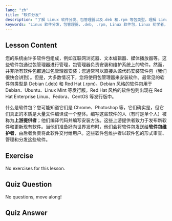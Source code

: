 ```yaml
---
lang: "zh"
title: "软件分发"
description: "了解 Linux 软件分发、包管理器以及.deb 和.rpm 等包类型。理解 Linux 系统上如何管理软件。"
keywords: "Linux 软件分发，包管理器，.deb, .rpm, Linux 软件包，Linux 初学者，Linux 教程，软件安装"
---
```


## Lesson Content

您的系统由许多软件包组成，例如互联网浏览器、文本编辑器、媒体播放器等。这些软件包通过包管理器进行管理，包管理器负责安装和维护系统上的软件。然而，并非所有软件包都通过包管理器安装；您通常可以直接从源代码安装软件包（我们很快会讲到）。但是，大多数情况下，您将使用包管理器来安装软件。最常见的软件包类型是 Debian (.deb) 和 Red Hat (.rpm)。Debian 风格的软件包用于 Debian、Ubuntu、Linux Mint 等发行版。Red Hat 风格的软件包则出现在 Red Hat Enterprise Linux、Fedora、CentOS 等发行版中。

什么是软件包？您可能知道它们是 Chrome、Photoshop 等，它们确实是，但它们真正的本质是大量文件编译成一个整体。编写这些软件的人（有时是单个人）被称为**上游提供者**；他们编译代码并编写安装方法。这些上游提供者致力于发布新软件和更新现有软件。当他们准备好向世界发布时，他们会将软件包发送给**软件包维护者**，由后者负责将此软件交付给用户。这些软件包维护者以软件包的形式审查、管理和分发这些软件。

## Exercise

No exercises for this lesson.

## Quiz Question

No questions, move along!

## Quiz Answer
